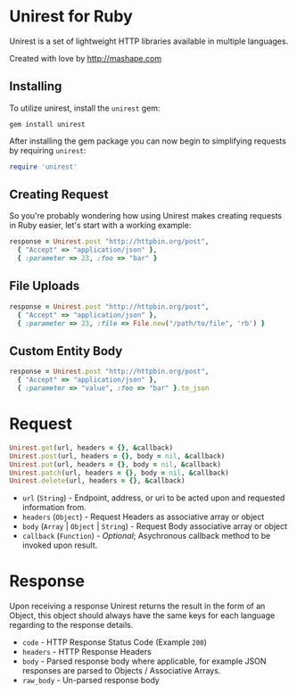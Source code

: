 # Unirest for Ruby

Unirest is a set of lightweight HTTP libraries available in multiple languages.

Created with love by http://mashape.com



## Installing
To utilize unirest, install the `unirest` gem:

```
gem install unirest
```

After installing the gem package you can now begin to simplifying requests by requiring `unirest`:

```ruby
require 'unirest'
```

## Creating Request
So you're probably wondering how using Unirest makes creating requests in Ruby easier, let's start with a working example:

```ruby
response = Unirest.post "http://httpbin.org/post",
  { "Accept" => "application/json" },
  { :parameter => 23, :foo => "bar" }
```


## File Uploads
```ruby
response = Unirest.post "http://httpbin.org/post",
  { "Accept" => "application/json" },
  { :parameter => 23, :file => File.new("/path/to/file", 'rb') }
```
 
## Custom Entity Body
```ruby
response = Unirest.post "http://httpbin.org/post",
  { "Accept" => "application/json" },
  { :parameter => "value", :foo => "bar" }.to_json
```

# Request
```ruby
Unirest.get(url, headers = {}, &callback) 
Unirest.post(url, headers = {}, body = nil, &callback)
Unirest.put(url, headers = {}, body = nil, &callback)
Unirest.patch(url, headers = {}, body = nil, &callback)
Unirest.delete(url, headers = {}, &callback)
```
  
- `url` (`String`) - Endpoint, address, or uri to be acted upon and requested information from.
- `headers` (`Object`) - Request Headers as associative array or object
- `body` (`Array` | `Object` | `String`) - Request Body associative array or object
- `callback` (`Function`) - _Optional_; Asychronous callback method to be invoked upon result.

# Response
Upon receiving a response Unirest returns the result in the form of an Object, this object should always have the same keys for each language regarding to the response details.

- `code` - HTTP Response Status Code (Example `200`)
- `headers` - HTTP Response Headers
- `body` - Parsed response body where applicable, for example JSON responses are parsed to Objects / Associative Arrays.
- `raw_body` - Un-parsed response body
